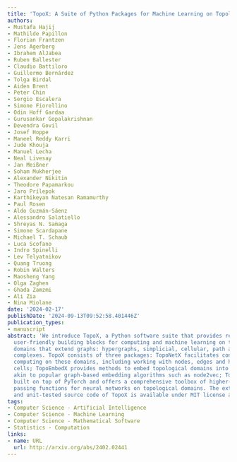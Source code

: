 ```yaml
---
title: 'TopoX: A Suite of Python Packages for Machine Learning on Topological Domains'
authors:
- Mustafa Hajij
- Mathilde Papillon
- Florian Frantzen
- Jens Agerberg
- Ibrahem AlJabea
- Ruben Ballester
- Claudio Battiloro
- Guillermo Bernárdez
- Tolga Birdal
- Aiden Brent
- Peter Chin
- Sergio Escalera
- Simone Fiorellino
- Odin Hoff Gardaa
- Gurusankar Gopalakrishnan
- Devendra Govil
- Josef Hoppe
- Maneel Reddy Karri
- Jude Khouja
- Manuel Lecha
- Neal Livesay
- Jan Meißner
- Soham Mukherjee
- Alexander Nikitin
- Theodore Papamarkou
- Jaro Prílepok
- Karthikeyan Natesan Ramamurthy
- Paul Rosen
- Aldo Guzmán-Sáenz
- Alessandro Salatiello
- Shreyas N. Samaga
- Simone Scardapane
- Michael T. Schaub
- Luca Scofano
- Indro Spinelli
- Lev Telyatnikov
- Quang Truong
- Robin Walters
- Maosheng Yang
- Olga Zaghen
- Ghada Zamzmi
- Ali Zia
- Nina Miolane
date: '2024-02-17'
publishDate: '2024-09-13T09:52:58.401446Z'
publication_types:
- manuscript
abstract: 'We introduce TopoX, a Python software suite that provides reliable and
  user-friendly building blocks for computing and machine learning on topological
  domains that extend graphs: hypergraphs, simplicial, cellular, path and combinatorial
  complexes. TopoX consists of three packages: TopoNetX facilitates constructing and
  computing on these domains, including working with nodes, edges and higher-order
  cells; TopoEmbedX provides methods to embed topological domains into vector spaces,
  akin to popular graph-based embedding algorithms such as node2vec; TopoModelx is
  built on top of PyTorch and offers a comprehensive toolbox of higher-order message
  passing functions for neural networks on topological domains. The extensively documented
  and unit-tested source code of TopoX is available under MIT license at https://pyt-team.github.io/.'
tags:
- Computer Science - Artificial Intelligence
- Computer Science - Machine Learning
- Computer Science - Mathematical Software
- Statistics - Computation
links:
- name: URL
  url: http://arxiv.org/abs/2402.02441
---
```

